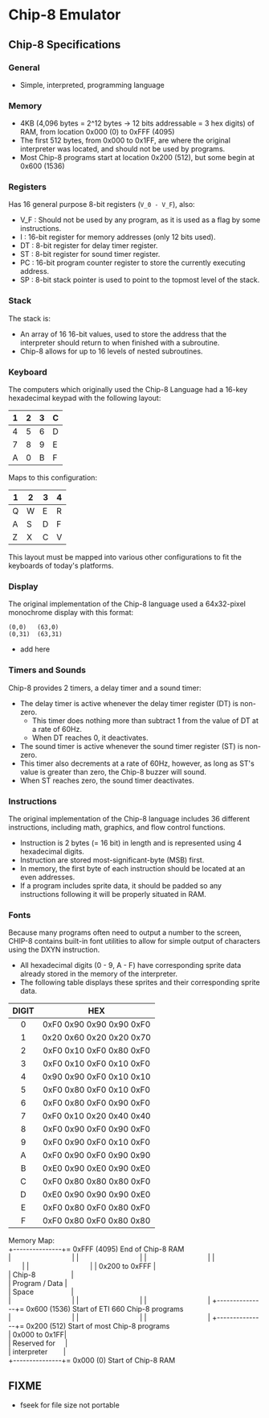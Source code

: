 # Chip-8 Emulator

## Chip-8 Specifications

### General
- Simple, interpreted, programming language

### Memory
- 4KB (4,096 bytes = 2^12 bytes -> 12 bits addressable = 3 hex digits) of RAM, from location 0x000 (0) to 0xFFF (4095)
- The first 512 bytes, from 0x000 to 0x1FF, are where the original interpreter was located, and should not be used by programs.
- Most Chip-8 programs start at location 0x200 (512), but some begin at 0x600 (1536)

### Registers
Has 16 general purpose 8-bit registers (`V_0 - V_F`), also:
- V_F : Should not be used by any program, as it is used as a flag by some instructions.
- I : 16-bit register for memory addresses (only 12 bits used).
- DT : 8-bit register for delay timer register.
- ST : 8-bit register for sound timer register.
- PC : 16-bit program counter register to store the currently executing address.
- SP : 8-bit stack pointer is used to point to the topmost level of the stack.

### Stack
The stack is:
- An array of 16 16-bit values, used to store the address that the interpreter should return to when finished with a subroutine.
- Chip-8 allows for up to 16 levels of nested subroutines.


### Keyboard
The computers which originally used the Chip-8 Language had a 16-key hexadecimal keypad with the following layout:

| 1 | 2 | 3 | C |
|---|---|---|---|
| 4 | 5 | 6 | D |
| 7 | 8 | 9 | E |
| A | 0 | B | F |

Maps to this configuration:

| 1 | 2 | 3 | 4 |
|---|---|---|---|
| Q | W | E | R |
| A | S | D | F |
| Z | X | C | V |


This layout must be mapped into various other configurations to fit the keyboards of today's platforms.

### Display
 The original implementation of the Chip-8 language used a 64x32-pixel monochrome display with this format:
 ```
(0,0)   (63,0)
(0,31)  (63,31)
 ```
- add here

### Timers and Sounds
Chip-8 provides 2 timers, a delay timer and a sound timer:
- The delay timer is active whenever the delay timer register (DT) is non-zero.
  - This timer does nothing more than subtract 1 from the value of DT at a rate of 60Hz.
  - When DT reaches 0, it deactivates.
-  The sound timer is active whenever the sound timer register (ST) is non-zero.
  - This timer also decrements at a rate of 60Hz, however, as long as ST's value is greater than zero, the Chip-8 buzzer will sound.
  - When ST reaches zero, the sound timer deactivates.

### Instructions
 The original implementation of the Chip-8 language includes 36 different instructions, including math, graphics, and flow control functions.
 - Instruction is 2 bytes (= 16 bit) in length and is represented using 4 hexadecimal digits.
 - Instruction are stored most-significant-byte (MSB) first.
 - 	In memory, the first byte of each instruction should be located at an even addresses.
 - If a program includes sprite data, it should be padded so any instructions following it will be properly situated in RAM.


### Fonts
Because many programs often need to output a number to the screen, CHIP-8 contains built-in font utilities to allow for simple output of characters using the DXYN instruction.
- All hexadecimal digits (0 - 9, A - F) have corresponding sprite data already stored in the memory of the interpreter.
- The following table displays these sprites and their corresponding sprite data.

| DIGIT |            HEX           |
|:-----:|:------------------------:|
|   0   | 0xF0 0x90 0x90 0x90 0xF0 |
|   1   | 0x20 0x60 0x20 0x20 0x70 |
|   2   | 0xF0 0x10 0xF0 0x80 0xF0 |
|   3   | 0xF0 0x10 0xF0 0x10 0xF0 |
|   4   | 0x90 0x90 0xF0 0x10 0x10 |
|   5   | 0xF0 0x80 0xF0 0x10 0xF0 |
|   6   | 0xF0 0x80 0xF0 0x90 0xF0 |
|   7   | 0xF0 0x10 0x20 0x40 0x40 |
|   8   | 0xF0 0x90 0xF0 0x90 0xF0 |
|   9   | 0xF0 0x90 0xF0 0x10 0xF0 |
|   A   | 0xF0 0x90 0xF0 0x90 0x90 |
|   B   | 0xE0 0x90 0xE0 0x90 0xE0 |
|   C   | 0xF0 0x80 0x80 0x80 0xF0 |
|   D   | 0xE0 0x90 0x90 0x90 0xE0 |
|   E   | 0xF0 0x80 0xF0 0x80 0xF0 |
|   F   | 0xF0 0x80 0xF0 0x80 0x80 |


  Memory Map:  
  +---------------+= 0xFFF (4095) End of Chip-8 RAM  
  |&nbsp; &nbsp; &nbsp; &nbsp; &nbsp; &nbsp; &nbsp; &nbsp; &nbsp; &nbsp; &nbsp; &nbsp; &nbsp; &nbsp; &nbsp; &nbsp;|
  |&nbsp; &nbsp; &nbsp; &nbsp; &nbsp; &nbsp; &nbsp; &nbsp; &nbsp; &nbsp; &nbsp; &nbsp; &nbsp; &nbsp; &nbsp; &nbsp;|
  |&nbsp; &nbsp; &nbsp; &nbsp; &nbsp; &nbsp; &nbsp; &nbsp; &nbsp; &nbsp; &nbsp; &nbsp; &nbsp; &nbsp; &nbsp; &nbsp;|
  |&nbsp; &nbsp; &nbsp; &nbsp; &nbsp; &nbsp; &nbsp; &nbsp; &nbsp; &nbsp; &nbsp; &nbsp; &nbsp; &nbsp; &nbsp; &nbsp;|
  |&nbsp; &nbsp; &nbsp; &nbsp; &nbsp; &nbsp; &nbsp; &nbsp; &nbsp; &nbsp; &nbsp; &nbsp; &nbsp; &nbsp; &nbsp; &nbsp;|
  | 0x200 to 0xFFF |  
  |     Chip-8    &nbsp; &nbsp;  &nbsp; &nbsp;  &nbsp; &nbsp;  &nbsp; &nbsp; &nbsp;|  
  | Program / Data |  
  |     Space     &nbsp; &nbsp;  &nbsp; &nbsp; &nbsp; &nbsp;  &nbsp; &nbsp; &nbsp; |  
  |&nbsp; &nbsp; &nbsp; &nbsp; &nbsp; &nbsp; &nbsp; &nbsp; &nbsp; &nbsp; &nbsp; &nbsp; &nbsp; &nbsp; &nbsp; &nbsp;|
  |&nbsp; &nbsp; &nbsp; &nbsp; &nbsp; &nbsp; &nbsp; &nbsp; &nbsp; &nbsp; &nbsp; &nbsp; &nbsp; &nbsp; &nbsp; &nbsp;|
  |&nbsp; &nbsp; &nbsp; &nbsp; &nbsp; &nbsp; &nbsp; &nbsp; &nbsp; &nbsp; &nbsp; &nbsp; &nbsp; &nbsp; &nbsp; &nbsp;|
  +---------------+= 0x600 (1536) Start of ETI 660 Chip-8 programs  
  |&nbsp; &nbsp; &nbsp; &nbsp; &nbsp; &nbsp; &nbsp; &nbsp; &nbsp; &nbsp; &nbsp; &nbsp; &nbsp; &nbsp; &nbsp; &nbsp;|
  |&nbsp; &nbsp; &nbsp; &nbsp; &nbsp; &nbsp; &nbsp; &nbsp; &nbsp; &nbsp; &nbsp; &nbsp; &nbsp; &nbsp; &nbsp; &nbsp;|
  |&nbsp; &nbsp; &nbsp; &nbsp; &nbsp; &nbsp; &nbsp; &nbsp; &nbsp; &nbsp; &nbsp; &nbsp; &nbsp; &nbsp; &nbsp; &nbsp;|
  +---------------+= 0x200 (512) Start of most Chip-8 programs  
  | 0x000 to 0x1FF|  
  | Reserved for  &nbsp;  &nbsp; |  
  |  interpreter  &nbsp;  &nbsp; &nbsp; &nbsp;|  
  +---------------+= 0x000 (0) Start of Chip-8 RAM


## FIXME
- fseek for file size not portable
